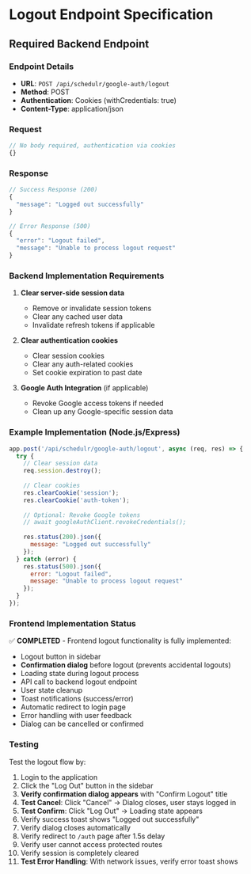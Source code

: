 # Logout Endpoint Specification

## Required Backend Endpoint

### Endpoint Details
- **URL**: `POST /api/schedulr/google-auth/logout`
- **Method**: POST
- **Authentication**: Cookies (withCredentials: true)
- **Content-Type**: application/json

### Request
```typescript
// No body required, authentication via cookies
{}
```

### Response
```typescript
// Success Response (200)
{
  "message": "Logged out successfully"
}

// Error Response (500)
{
  "error": "Logout failed",
  "message": "Unable to process logout request"
}
```

### Backend Implementation Requirements

1. **Clear server-side session data**
   - Remove or invalidate session tokens
   - Clear any cached user data
   - Invalidate refresh tokens if applicable

2. **Clear authentication cookies**
   - Clear session cookies
   - Clear any auth-related cookies
   - Set cookie expiration to past date

3. **Google Auth Integration** (if applicable)
   - Revoke Google access tokens if needed
   - Clean up any Google-specific session data

### Example Implementation (Node.js/Express)

```javascript
app.post('/api/schedulr/google-auth/logout', async (req, res) => {
  try {
    // Clear session data
    req.session.destroy();
    
    // Clear cookies
    res.clearCookie('session');
    res.clearCookie('auth-token');
    
    // Optional: Revoke Google tokens
    // await googleAuthClient.revokeCredentials();
    
    res.status(200).json({
      message: "Logged out successfully"
    });
  } catch (error) {
    res.status(500).json({
      error: "Logout failed",
      message: "Unable to process logout request"
    });
  }
});
```

### Frontend Implementation Status
✅ **COMPLETED** - Frontend logout functionality is fully implemented:
- Logout button in sidebar
- **Confirmation dialog** before logout (prevents accidental logouts)
- Loading state during logout process
- API call to backend logout endpoint
- User state cleanup
- Toast notifications (success/error)
- Automatic redirect to login page
- Error handling with user feedback
- Dialog can be cancelled or confirmed

### Testing
Test the logout flow by:
1. Login to the application
2. Click the "Log Out" button in the sidebar
3. **Verify confirmation dialog appears** with "Confirm Logout" title
4. **Test Cancel**: Click "Cancel" → Dialog closes, user stays logged in
5. **Test Confirm**: Click "Log Out" → Loading state appears
6. Verify success toast shows "Logged out successfully"
7. Verify dialog closes automatically
8. Verify redirect to `/auth` page after 1.5s delay
9. Verify user cannot access protected routes
10. Verify session is completely cleared
11. **Test Error Handling**: With network issues, verify error toast shows
